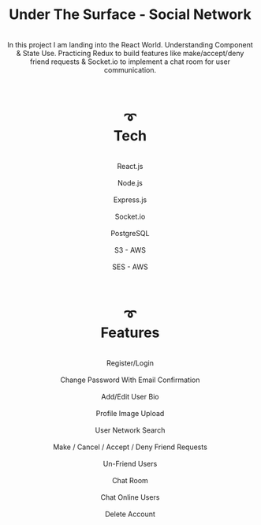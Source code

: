 <div align=center>
 <h1>Under The Surface - Social Network</h1>
 <br>In this project I am landing into the React World. Understanding Component & State Use. Practicing Redux to build features like make/accept/deny friend requests & Socket.io to implement a chat room for user communication.</br>
 </div>
 
 <div align=center>
<h1><br>➰</br> Tech</h1>
<div align=center>
<br>React.js</br>
<br>Node.js</br>
<br>Express.js</br>
<br>Socket.io</br>
<br>PostgreSQL</br>
<br>S3 - AWS</br>
<br>SES - AWS</br>
 </div>
 
 <div>
  <div align=center>
   <h1><br>➰</br> Features</h1>
 <div align=center>
  <br>Register/Login</br>
<br>Change Password With Email Confirmation</br>
<br>Add/Edit User Bio</br>
<br>Profile Image Upload</br>
<br>User Network Search</br>
<br>Make / Cancel / Accept / Deny Friend Requests</br>
<br>Un-Friend Users</br>
<br>Chat Room</br>
<br>Chat Online Users</br>
<br>Delete Account</br>
 </div>
 <div>


